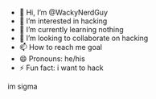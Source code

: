 - 👋 Hi, I’m @WackyNerdGuy
- 👀 I’m interested in hacking
- 🌱 I’m currently learning nothing
- 💞️ I’m looking to collaborate on hacking
- 📫 How to reach me goal
- 😄 Pronouns: he/his
- ⚡ Fun fact: i want to hack

im sigma
